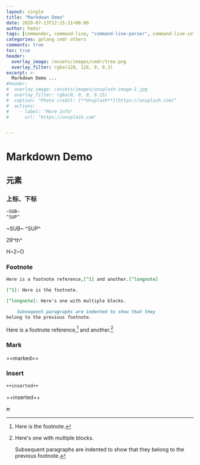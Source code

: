 ```yaml
---
layout: single
title: "Markdown Demo"
date: 2020-07-13T12:15:11+08:00
author: hedzr
tags: [commander, command-line, "command-line-parser", command-line-interface,  getops, posix, posix-compatible, hierarchical-configuration, hierarchy, cli, golang, markdown, demo]
categories: golang cmdr others
comments: true
toc: true
header:
  overlay_image: /assets/images/cmdr/tree.png
  overlay_filter: rgba(128, 128, 0, 0.3)
excerpt: >-
  Markdown Demo ...
#header:
#  overlay_image: /assets/images/unsplash-image-1.jpg
#  overlay_filter: rgba(0, 0, 0, 0.15)
#  caption: "Photo credit: [**Unsplash**](https://unsplash.com)"
#  actions:
#    - label: "More Info"
#      url: "https://unsplash.com"


---
```




# Markdown Demo

## 元素

### 上标、下标

```markdown
~SUB~
^SUP^
```

~SUB~
^SUP^

29^th^

H~2~O

### Footnote

```markdown
Here is a footnote reference,[^1] and another.[^longnote]

[^1]: Here is the footnote.

[^longnote]: Here's one with multiple blocks.

    Subsequent paragraphs are indented to show that they
belong to the previous footnote.
```

Here is a footnote reference,[^1] and another.[^longnote]

[^1]: Here is the footnote.

[^longnote]: Here's one with multiple blocks.

    Subsequent paragraphs are indented to show that they
belong to the previous footnote.

[//]: # (### Abbreviation)

[//]: # ()
[//]: # ()
[//]: # (```markdown)

[//]: # (*[HTML]: Hyper Text Markup Language)

[//]: # (*[W3C]:  World Wide Web Consortium)

[//]: # (The HTML specification)

[//]: # (is maintained by the W3C.)

[//]: # (```)

[//]: # ()
[//]: # (*[HTML]: Hyper Text Markup Language)

[//]: # (*[W3C]:  World Wide Web Consortium)

[//]: # (The HTML specification)

[//]: # (is maintained by the W3C.)

### Mark

==marked==

[//]: # (### Definition Lists)

[//]: # ()
[//]: # ([def list]&#40;https://pandoc.org/MANUAL.html#definition-lists&#41;)

[//]: # ()
[//]: # (```markdown)

[//]: # (Term 1)

[//]: # ()
[//]: # (:   Definition 1)

[//]: # ()
[//]: # (Term 2 with *inline markup*)

[//]: # ()
[//]: # (:   Definition 2)

[//]: # ()
[//]: # (        { some code, part of Definition 2 })

[//]: # ()
[//]: # (    Third paragraph of definition 2.)

[//]: # (```)

[//]: # ()
[//]: # (Term 1)

[//]: # ()
[//]: # (:   Definition 1)

[//]: # ()
[//]: # (Term 2 with *inline markup*)

[//]: # ()
[//]: # (:   Definition 2)

[//]: # ()
[//]: # (        { some code, part of Definition 2 })

[//]: # (    )
[//]: # (    Third paragraph of definition 2.)

### Insert

```markdown
++inserted++
```

++inserted++

🔚
